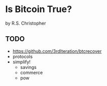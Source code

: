 # Is Bitcoin True?
by R.S. Christopher

## TODO
+ https://github.com/3rdIteration/btcrecover
+ protocols
+ simplify!
  + savings
  + commerce
  + pow






<!-- 
Lord Jesus Christ
Son of God
Have mercy on me, a sinner



The problem is worse... even worse than anyone can imagine.

till 1964, coins were 90% silver
minimum wage was $1.25 per hour
which was 1.125 ounces of silver from the coins, or could have purchased 1.25 ounces of silver,
or 0.035 ounces of gold internationally

that 1964 minimum wage, today equates to $33 of melt value in the coins, and $91 of gold.
Silver has lost far more value than gold, as silver supply increases roughly 5% per year compared to gold's 2%
That is, the true value of $1.25 in 1964 was not just $33 of silver melt value, nor even the $91 worth of gold value.. as gold suffered a 2% per year inflation. You would need well-over $100 of buying to understand a $1.25 in 1964.

What about even earlier? When we had a gold standard, and $20 was an ounce of gold. Before this age of abundance that cane from technological and engineering innovations. An unskilled worker could earn a mere $0.25/hr, $10/week, $520/yeer

And a skilled worker would easily double or triple that amount, with an average salary of $1300.

Measured in gold, and ignoring the 2% per year inflation in the gold supply, the unskilled worker is earning a half ounce of gold every week. The average salary of that era would be 65 ounces of gold! Today that's $170,000 worth of gold!

What happened?! We debased our money, which is merely a measure of value. We debased ourselves.
We finally noticed that there is a growing and unsustainable wealth disparity.
Our age of abundance has ironically caused this, or rather, it has allowed this problem to go unnoticed for so long, growing like a cancer, and only now has the problem grown so large that it's impossible to ignore.
And even now we want only to sustain the cancer, maybe live with it as it's been with us so long.
But it is a cancer. Either we die, or the cancee is removed. It cannot sustain.

Gold has proven its value during this ordeal.
And Bitcoin was created, a more scarce asset than even gold.
Digital scarcity.


There was no inflation resistant asset in the past, but there was massive productivity gains and an explosion of supply that should have decreased prices on pretty much everything except land. Instead ptices went up. way up.

Even as we saw this age of abundance, prices went up. Wages didn't just stagnate they dropped considerably (measured in gold or even in silver). Everyone became poor without even realizing it, and there was no correction to the abuses of fiat. No one noticed because their living standards seemed to increase or stay about the same (despite all the abundance that should have nade everyone rich). People nade more fiat than their parents, but life was getting harder not easier (again deapite the abundance), and eventually things got so bad that life for the younger generations became worse than their parents' generation.
This is when we noticed.

And now we look back and can see how bad things really are.. a minimum wage should have the buying power of well over $100 per hour today, because that's how much abundance exists in the modern world.

The abundance is now being threatened, because we're not contending with individual bsnkers, we're contending with evil. And evil seeks our destruction.
Bitcoin is necessary for society to increase in abundance. As now anyone can opt-out of this evil abd simply store wealth that will not inflate like ailver or gold. 
Any workee can now save the pure energy money, the equivalent of a 1964 minimum wage being valued at over $100/hr today.

An "engineer" would make $2500 salary, or 125 ounces of gold, or $325,000 ... whivh shows how much money is still available when there's sufficient demand.

Bitcoin csn fix this. It was designed specifically to fix this.
The fiat price of Bitcoin will only increase. It's dominance is inevitable.
Bitcoin's buying power will reflect growing abundance of our modern world.
The price onlu grows sustainably as a measure of civilization growing.






----
unit of account arbitrage
...
theory, even early on adoption, prices in Bitcoin represent a more accurate signal than feet.
If this is true, then one should be able to create an investment strategy based on comparative prices in Bitcoin over time -- such that:
+ X vs Y, priced in Bitcoin should be stable, but if X > Y, then Y is underpriced and one ought to buy Y as an arbitrage.

this strategy requires assets that should be stable over time relative to one another, and differ only due to cantillion effects such that the Bitcoin price acts as a signal for an upcoming correction.

this can include index funds, cars, classic artwork, gold, housing, and really anything with a functioning market.

track prices over time for:
+ spi
+ median family home
+ most popular car
+ McDonald's cheeseburger
+ barrel of oil
etc


when to buy:
all prices in Bitcoin, look for stability and create indexes to discover arbitrage opportunities, e.g., oil price (in Bitcoin) drops, while the others do not, buy oil company stock..

note: this is different than relative value changes, because we're looking only for cases where the price in Bitcoin drops but only for one of the assets, that is,
+ it's not just a sudden drop in BTCUSD
+ it's not just a decrease of one asset to another (oil getting cheaper relative to spi - in this case oil would have to get cheaper relative to the other assets AND its price in Bitcoin must go down)

when to sell:
when the price of X (in Bitcoin) falls back in line with the other assets.
Again, Bitcoin is merely acting as the cleaner price signal, revealing arbitrages in the fiat system.

-->





















